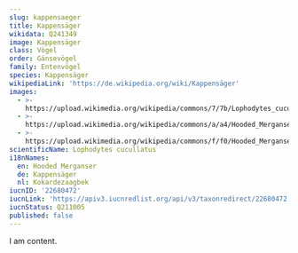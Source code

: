 ```yaml
---
slug: kappensaeger
title: Kappensäger
wikidata: Q241349
image: Kappensäger
class: Vögel
order: Gänsevögel
family: Entenvögel
species: Kappensäger
wikipediaLink: 'https://de.wikipedia.org/wiki/Kappensäger'
images:
  - >-
    https://upload.wikimedia.org/wikipedia/commons/7/7b/Lophodytes_cucullatus_m_Humber_Bay.jpg
  - >-
    https://upload.wikimedia.org/wikipedia/commons/a/a4/Hooded_Merganser,_female.jpg
  - >-
    https://upload.wikimedia.org/wikipedia/commons/f/f0/Hooded_Merganser_pair.JPG
scientificName: Lophodytes cucullatus
i18nNames:
  en: Hooded Merganser
  de: Kappensäger
  nl: Kokardezaagbek
iucnID: '22680472'
iucnLink: 'https://apiv3.iucnredlist.org/api/v3/taxonredirect/22680472'
iucnStatus: Q211005
published: false
---
```


I am content.
